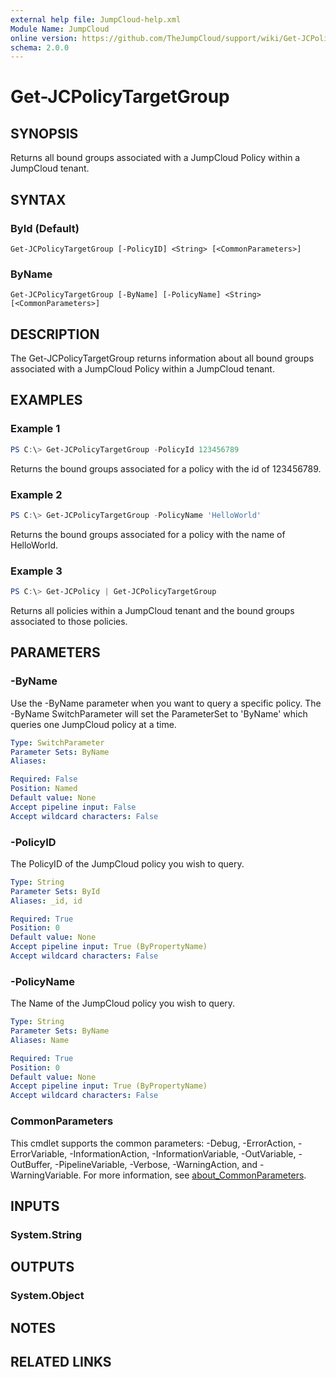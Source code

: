```yaml
---
external help file: JumpCloud-help.xml
Module Name: JumpCloud
online version: https://github.com/TheJumpCloud/support/wiki/Get-JCPolicyTargetGroup
schema: 2.0.0
---
```


# Get-JCPolicyTargetGroup

## SYNOPSIS
Returns all bound groups associated with a JumpCloud Policy within a JumpCloud tenant.

## SYNTAX

### ById (Default)
```
Get-JCPolicyTargetGroup [-PolicyID] <String> [<CommonParameters>]
```

### ByName
```
Get-JCPolicyTargetGroup [-ByName] [-PolicyName] <String> [<CommonParameters>]
```

## DESCRIPTION
The Get-JCPolicyTargetGroup returns information about all bound groups associated with a JumpCloud Policy within a JumpCloud tenant.

## EXAMPLES

### Example 1
```powershell
PS C:\> Get-JCPolicyTargetGroup -PolicyId 123456789
```

Returns the bound groups associated for a policy with the id of 123456789.

### Example 2
```powershell
PS C:\> Get-JCPolicyTargetGroup -PolicyName 'HelloWorld'
```

Returns the bound groups associated for a policy with the name of HelloWorld.

### Example 3
```powershell
PS C:\> Get-JCPolicy | Get-JCPolicyTargetGroup
```

Returns all policies within a JumpCloud tenant and the bound groups associated to those policies.

## PARAMETERS

### -ByName
Use the -ByName parameter when you want to query a specific policy.
The -ByName SwitchParameter will set the ParameterSet to 'ByName' which queries one JumpCloud policy at a time.

```yaml
Type: SwitchParameter
Parameter Sets: ByName
Aliases:

Required: False
Position: Named
Default value: None
Accept pipeline input: False
Accept wildcard characters: False
```

### -PolicyID
The PolicyID of the JumpCloud policy you wish to query.

```yaml
Type: String
Parameter Sets: ById
Aliases: _id, id

Required: True
Position: 0
Default value: None
Accept pipeline input: True (ByPropertyName)
Accept wildcard characters: False
```

### -PolicyName
The Name of the JumpCloud policy you wish to query.

```yaml
Type: String
Parameter Sets: ByName
Aliases: Name

Required: True
Position: 0
Default value: None
Accept pipeline input: True (ByPropertyName)
Accept wildcard characters: False
```

### CommonParameters
This cmdlet supports the common parameters: -Debug, -ErrorAction, -ErrorVariable, -InformationAction, -InformationVariable, -OutVariable, -OutBuffer, -PipelineVariable, -Verbose, -WarningAction, and -WarningVariable. For more information, see [about_CommonParameters](http://go.microsoft.com/fwlink/?LinkID=113216).

## INPUTS

### System.String
## OUTPUTS

### System.Object
## NOTES

## RELATED LINKS
